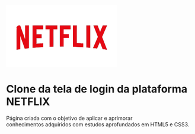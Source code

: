 <img src="./images/netflix-logo.png">

<h1>Clone da tela de login da plataforma NETFLIX</h1>
<p>Página criada com o objetivo de aplicar e aprimorar<br>conhecimentos adquiridos com estudos 
aprofundados em HTML5 e CSS3.</p>